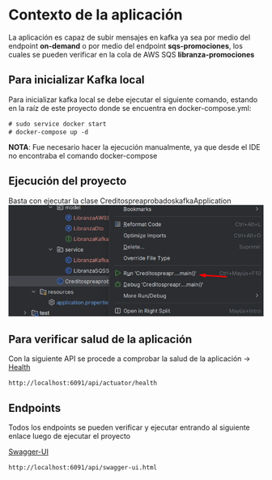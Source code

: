 # Contexto de la aplicación

La aplicación es capaz de subir mensajes en kafka ya sea por medio del endpoint **on-demand**
o por medio del endpoint **sqs-promociones**, los cuales se pueden verificar en la cola de
AWS SQS **libranza-promociones**

## Para inicializar Kafka local
Para inicializar kafka local se debe ejecutar el siguiente comando, estando en la 
raíz de este proyecto donde se encuentra en docker-compose.yml:
```
# sudo service docker start
# docker-compose up -d
``` 
**NOTA**: Fue necesario hacer la ejecución manualmente, ya que desde el IDE no 
encontraba el comando docker-compose

## Ejecución del proyecto
Basta con ejecutar la clase CreditospreaprobadoskafkaApplication
![img.png](img/ejecucion.png)

## Para verificar salud de la aplicación
Con la siguiente API se procede a comprobar la salud de la 
aplicación -> [Health](http://localhost:6091/api/actuator/health)
```
http://localhost:6091/api/actuator/health
```

## Endpoints
Todos los endpoints se pueden verificar y ejecutar entrando al siguiente enlace luego 
de ejecutar el proyecto

[Swagger-UI](http://localhost:6091/api/swagger-ui.html)

```
http://localhost:6091/api/swagger-ui.html
```